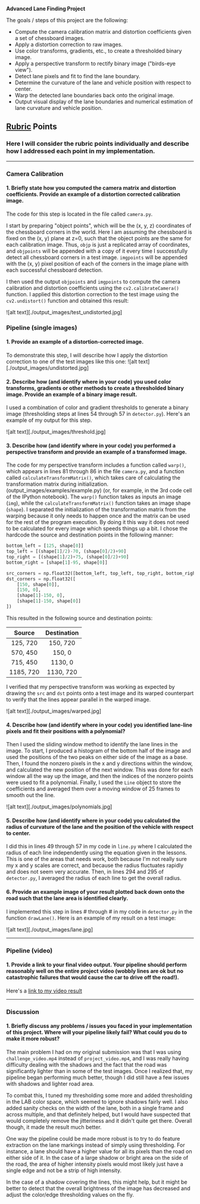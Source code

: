 **Advanced Lane Finding Project**

The goals / steps of this project are the following:

* Compute the camera calibration matrix and distortion coefficients given a set of chessboard images.
* Apply a distortion correction to raw images.
* Use color transforms, gradients, etc., to create a thresholded binary image.
* Apply a perspective transform to rectify binary image ("birds-eye view").
* Detect lane pixels and fit to find the lane boundary.
* Determine the curvature of the lane and vehicle position with respect to center.
* Warp the detected lane boundaries back onto the original image.
* Output visual display of the lane boundaries and numerical estimation of lane curvature and vehicle position.

## [Rubric](https://review.udacity.com/#!/rubrics/571/view) Points

### Here I will consider the rubric points individually and describe how I addressed each point in my implementation.  

---

### Camera Calibration

#### 1. Briefly state how you computed the camera matrix and distortion coefficients. Provide an example of a distortion corrected calibration image.

The code for this step is located in the file called `camera.py`.  

I start by preparing "object points", which will be the (x, y, z) coordinates of the chessboard corners in the world. Here I am assuming the chessboard is fixed on the (x, y) plane at z=0, such that the object points are the same for each calibration image.  Thus, `objp` is just a replicated array of coordinates, and `objpoints` will be appended with a copy of it every time I successfully detect all chessboard corners in a test image.  `imgpoints` will be appended with the (x, y) pixel position of each of the corners in the image plane with each successful chessboard detection.  

I then used the output `objpoints` and `imgpoints` to compute the camera calibration and distortion coefficients using the `cv2.calibrateCamera()` function.  I applied this distortion correction to the test image using the `cv2.undistort()` function and obtained this result:

![alt text][./output_images/test_undistorted.jpg]

### Pipeline (single images)

#### 1. Provide an example of a distortion-corrected image.

To demonstrate this step, I will describe how I apply the distortion correction to one of the test images like this one:
![alt text][./output_images/undistorted.jpg]

#### 2. Describe how (and identify where in your code) you used color transforms, gradients or other methods to create a thresholded binary image.  Provide an example of a binary image result.

I used a combination of color and gradient thresholds to generate a binary image (thresholding steps at lines 54 through 57 in `detector.py`).  Here's an example of my output for this step.

![alt text][./output_images/threshold.jpg]

#### 3. Describe how (and identify where in your code) you performed a perspective transform and provide an example of a transformed image.

The code for my perspective transform includes a function called `warp()`, which appears in lines 81 through 86 in the file `camera.py`, and a function called `calculateTransformMatrix()`, which takes care of calculating the transformation matrix during initialization. (output_images/examples/example.py) (or, for example, in the 3rd code cell of the IPython notebook).  The `warp()` function takes as inputs an image (`img`), while the `calculateTransformMatrix()` function takes an image shape (`shape`). I separated the initialization of the transformation matrix from the warping because it only needs to happen once and the matrix can be used for the rest of the program execution. By doing it this way it does not need to be calculated for every image which speeds things up a bit. I chose the hardcode the source and destination points in the following manner:

```python
bottom_left = [125, shape[0]]
top_left = [(shape[1]/2)-70, (shape[0]/2)+90]
top_right = [(shape[1]/2)+75, (shape[0]/2)+90]
bottom_right = [shape[1]-95, shape[0]]

src_corners = np.float32([bottom_left, top_left, top_right, bottom_right])
dst_corners = np.float32([
    [150, shape[0]],
    [150, 0],
    [shape[1]-150, 0],
    [shape[1]-150, shape[0]]
])
```

This resulted in the following source and destination points:

| Source        | Destination   |
|:-------------:|:-------------:|
| 125, 720      | 150, 720      |
| 570, 450      | 150, 0        |
| 715, 450      | 1130, 0       |
| 1185, 720     | 1130, 720     |

I verified that my perspective transform was working as expected by drawing the `src` and `dst` points onto a test image and its warped counterpart to verify that the lines appear parallel in the warped image.

![alt text][./output_images/warped.jpg]

#### 4. Describe how (and identify where in your code) you identified lane-line pixels and fit their positions with a polynomial?

Then I used the sliding window method to identify the lane lines in the image. To start, I produced a histogram of the bottom half of the image and used the positions of the two peaks on either side of the image as a base. Then, I found the nonzero pixels in the x and y directions within the window, and calculated the new position of the next window. This was done for each window all the way up the image, and then the indices of the nonzero points were used to fit a polynomial. Finally, I used the `Line` object to store the coefficients and averaged them over a moving window of 25 frames to smooth out the line.

![alt text][./output_images/polynomials.jpg]

#### 5. Describe how (and identify where in your code) you calculated the radius of curvature of the lane and the position of the vehicle with respect to center.

I did this in lines 49 through 57 in my code in `line.py` where I calculated the radius of each line independently using the equation given in the lessons. This is one of the areas that needs work, both because I'm not really sure my x and y scales are correct, and because the radius fluctuates rapidly and does not seem very accurate. Then, in lines 294 and 295 of `detector.py`, I averaged the radius of each line to get the overall radius.

#### 6. Provide an example image of your result plotted back down onto the road such that the lane area is identified clearly.

I implemented this step in lines # through # in my code in `detector.py` in the function `drawLane()`.  Here is an example of my result on a test image:

![alt text][./output_images/lane.jpg]

---

### Pipeline (video)

#### 1. Provide a link to your final video output.  Your pipeline should perform reasonably well on the entire project video (wobbly lines are ok but no catastrophic failures that would cause the car to drive off the road!).

Here's a [link to my video result](./output_video.mp4)

---

### Discussion

#### 1. Briefly discuss any problems / issues you faced in your implementation of this project.  Where will your pipeline likely fail?  What could you do to make it more robust?

The main problem I had on my original submission was that I was using `challenge_video.mp4` instead of `project_video.mp4`, and I was really having difficulty dealing with the shadows and the fact that the road was significantly lighter than in some of the test images. Once I realized that, my pipeline began performing much better, though I did still have a few issues with shadows and lighter road area.

To combat this, I tuned my thresholding some more and added thresholding in the LAB color space, which seemed to ignore shadows fairly well. I also added sanity checks on the width of the lane, both in a single frame and across multiple, and that definitely helped, but I would have suspected that would completely remove the jitteriness and it didn't quite get there. Overall though, it made the result much better.

One way the pipeline could be made more robust is to try to do feature extraction on the lane markings instead of simply using thresholding. For instance, a lane should have a higher value for all its pixels than the road on either side of it. In the case of a large shadow or bright area on the side of the road, the area of higher intensity pixels would most likely just have a single edge and not be a strip of high intensity.

In the case of a shadow covering the lines, this might help, but it might be better to detect that the overall brightness of the image has decreased and adjust the color/edge thresholding values on the fly.
